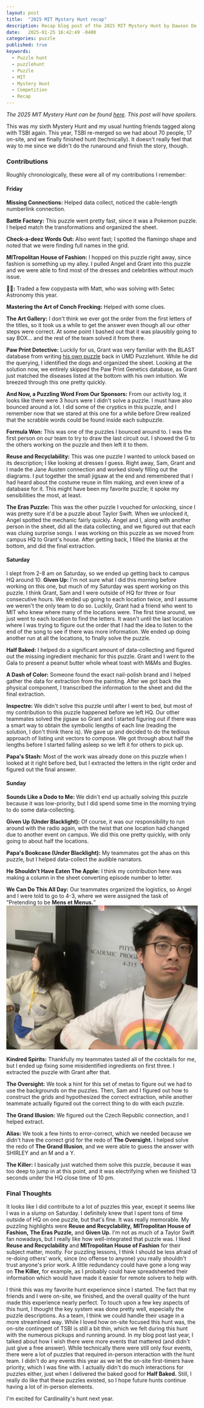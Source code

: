 ```yaml
---
layout: post
title:  "2025 MIT Mystery Hunt recap"
description: Recap blog post of the 2025 MIT Mystery Hunt by Dawson Do.
date:   2025-01-25 16:42:49 -0400
categories: puzzle
published: true
keywords:
  - Puzzle hunt
  - puzzlehunt
  - Puzzle
  - MIT
  - Mystery Hunt
  - Competition
  - Recap
---
```


*The 2025 MIT Mystery Hunt can be found [here](https://www.two-pi-noir.agency/). This post will have spoilers.*

This was my sixth Mystery Hunt and my usual hunting friends tagged along with TSBI again. This year, TSBI re-merged so we had about 70 people, 17 on-site, and we finally finished hunt (technically). It doesn't really feel that way to me since we didn't do the runaround and finish the story, though.

<!--excerpt-->

### Contributions

Roughly chronologically, these were all of my contributions I remember:

#### Friday
**Missing Connections:** Helped data collect, noticed the cable-length numberlink connection.

**Battle Factory:** This puzzle went pretty fast, since it was a Pokemon puzzle. I helped match the transformations and organized the sheet.

**Check-a-deez Words Out:** Also went fast; I spotted the flamingo shape and noted that we were finding full names in the grid.

**MITropolitan House of Fashion:** I hopped on this puzzle right away, since fashion is something up my alley. I pulled Angel and Grant into this puzzle and we were able to find most of the dresses and celebrities without much issue.

**📑🍝:** Traded a few copypasta with Matt, who was solving with Setec Astronomy this year.

**Mastering the Art of Conch Frocking:** Helped with some clues.

**The Art Gallery:** I don't think we ever got the order from the first letters of the titles, so it took us a while to get the answer even though all our other steps were correct. At some point I bashed out that it was plausibly going to say BOX... and the rest of the team solved it from there.

**Paw Print Detective:** Luckily for us, Grant was very familiar with the BLAST database from writing [his own puzzle](https://2021.umdpuzzle.club/puzzle/blasted.html) back in UMD Puzzlehunt. While he did the querying, I identified the dogs and organized the sheet. Looking at the solution now, we entirely skipped the Paw Print Genetics database, as Grant just matched the diseases listed at the bottom with his own intuition. We breezed through this one pretty quickly.

**And Now, a Puzzling Word From Our Sponsors:** From our activity log, it looks like there were 3 hours were I didn't solve a puzzle. I must have also bounced around a lot. I did some of the cryptics in this puzzle, and I remember now that we stared at this one for a while before Drew realized that the scrabble words could be found inside each subpuzzle.

**Formula Won:** This was one of the puzzles I bounced around to. I was the first person on our team to try to draw the last circuit out. I showed the G to the others working on the puzzle and then left it to them.

**Reuse and Recyclability:** This was one puzzle I wanted to unlock based on its description; I like looking at dresses I guess. Right away, Sam, Grant and I made the Jane Austen connection and worked slowly filling out the diagrams. I put together the small jigsaw at the end and remembered that I had heard about the costume reuse in film making, and even knew of a database for it. This might have been my favorite puzzle; it spoke my sensibilities the most, at least.

**The Eras Puzzle:** This was the other puzzle I vouched for unlocking, since I was pretty sure it'd be a puzzle about Taylor Swift. When we unlocked it, Angel spotted the mechanic fairly quickly. Angel and I, along with another person in the sheet, did all the data collecting, and we figured out that each was cluing surprise songs. I was working on this puzzle as we moved from campus HQ to Grant's house. After getting back, I filled the blanks at the bottom, and did the final extraction.

#### Saturday
I slept from 2-8 am on Saturday, so we ended up getting back to campus HQ around 10.
**Given Up:** I'm not sure what I did this morning before working on this one, but much of my Saturday was spent working on this puzzle. I think Grant, Sam and I were outside of HQ for three or four consecutive hours. We ended up going to each location twice, and I assume we weren't the only team to do so. Luckily, Grant had a friend who went to MIT who knew where many of the locations were. The first time around, we just went to each location to find the letters. It wasn't until the last location where I was trying to figure out the order that I had the idea to listen to the end of the song to see if there was more information. We ended up doing another run at all the locations, to finally solve the puzzle.

**Half Baked:** I helped do a significant amount of data-collecting and figured out the missing ingredient mechanic for this puzzle. Grant and I went to the Gala to present a peanut butter whole wheat toast with M&Ms and Bugles.

**A Dash of Color:** Someone found the exact nail-polish brand and I helped gather the data for extraction from the painting. After we got back the physical component, I transcribed the information to the sheet and did the final extraction.

**Inspectre:** We didn't solve this puzzle until after I went to bed, but most of my contribution to this puzzle happened before we left HQ. Our other teammates solved the jigsaw so Grant and I started figuring out if there was a smart way to obtain the symbolic lengths of each line (reading the solution, I don't think there is). We gave up and decided to do the tedious approach of listing unit vectors to compose. We got through about half the lengths before I started falling asleep so we left it for others to pick up.

**Papa's Stash:** Most of the work was already done on this puzzle when I looked at it right before bed, but I extracted the letters in the right order and figured out the final answer.

#### Sunday
**Sounds Like a Dodo to Me:** We didn't end up actually solving this puzzle because it was low-priority, but I did spend some time in the morning trying to do some data-collecting.

**Given Up (Under Blacklight):** Of course, it was our responsibility to run around with the radio again, with the twist that one location had changed due to another event on campus. We did this one pretty quickly, with only going to about half the locations.

**Papa's Bookcase (Under Blacklight):** My teammates got the ahas on this puzzle, but I helped data-collect the audible narrators.

**He Shouldn’t Have Eaten The Apple:** I think my contribution here was making a column in the sheet converting episode number to letter.

**We Can Do This All Day:** Our teammates organized the logistics, so Angel and I were told to go to 4-3, where we were assigned the task of "Pretending to be **Mens et Menus.**"
![Mens et Menus. (Angel and Dawson vers.)](/assets/images/mitmh/mensatmenus.jpg)

**Kindred Spirits:** Thankfully my teammates tasted all of the cocktails for me, but I ended up fixing some misidentified ingredients on first three. I extracted the puzzle with Grant after that.

**The Oversight:** We took a hint for this set of metas to figure out we had to use the backgrounds on the puzzles. Then, Sam and I figured out how to construct the grids and hypothesized the correct extraction, while another teammate actually figured out the correct thing to do with each puzzle.

**The Grand Illusion:** We figured out the Czech Republic connection, and I helped extract.

**Alias:** We took a few hints to error-correct, which we needed because we didn't have the correct grid for the redo of **The Oversight.** I helped solve the redo of **The Grand Illusion**, and we were able to guess the answer with SHIRLEY and an M and a Y.

**The Killer:** I basically just watched them solve this puzzle, because it was too deep to jump in at this point, and it was electrifying when we finished 13 seconds under the HQ close time of 10 pm.

### Final Thoughts

It looks like I did contribute to a lot of puzzles this year, except it seems like I was in a slump on Saturday. I definitely knew that I spent tons of time outside of HQ on one puzzle, but that's fine. It was really memorable. My puzzling highlights were **Reuse and Recyclability,** **MITropolitan House of Fashion,** **The Eras Puzzle,** and **Given Up.** I'm not as much of a Taylor Swift fan nowadays, but I really like how well-integrated that puzzle was. I liked **Reuse and Recyclability** and **MITropolitan House of Fashion** for their subject matter, mostly. For puzzling lessons, I think I should be less afraid of re-doing others' work, since (no offense to anyone) you really shouldn't trust anyone's prior work. A little redundancy could have gone a long way on **The Killer,** for example, as I probably could have spreadsheeted their information which would have made it easier for remote solvers to help with.

I think this was my favorite hunt experience since I started. The fact that my friends and I were on-site, we finished, and the overall quality of the hunt made this experience nearly perfect. To touch upon a few key aspects of this hunt, I thought the key system was done pretty well, especially the puzzle descriptions. As a team, I think we could handle their usage in a more streamlined way. While I loved how on-site focused this hunt was, the on-site contingent of TSBI is still a bit thin, which we felt during this hunt with the numerous pickups and running around. In my blog post last year, I talked about how I wish there were more events that mattered (and didn't just give a free answer). While technically there were still only four events, there were a lot of puzzles that required in-person interaction with the hunt team. I didn't do any events this year as we let the on-site first-timers have priority, which I was fine with. I actually didn't do much interactions for puzzles either, just when I delivered the baked good for **Half Baked.** Still, I really do like that these puzzles existed, so I hope future hunts continue having a lot of in-person elements.

I'm excited for Cardinality's hunt next year.
